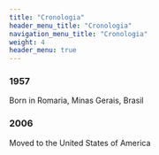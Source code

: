 ```yaml
---
title: "Cronologia"
header_menu_title: "Cronologia"
navigation_menu_title: "Cronologia"
weight: 4
header_menu: true
---
```


### 1957
Born in Romaria, Minas Gerais, Brasil

### 2006
Moved to the United States of America